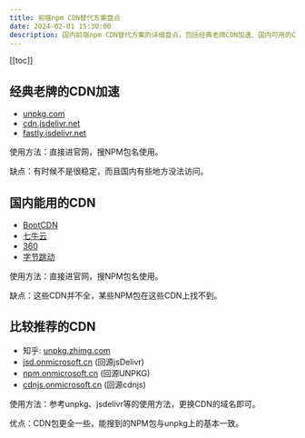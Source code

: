 ```yaml
---
title: 前端npm CDN替代方案盘点
date: 2024-02-01 15:30:00
description: 国内前端npm CDN替代方案的详细盘点，包括经典老牌CDN加速、国内可用的CDN以及比较推荐的CDN，帮助开发者更好地选择合适的CDN加速服务。
---
```

[[toc]]

## 经典老牌的CDN加速
- [unpkg.com](https://unpkg.com)
- [cdn.jsdelivr.net](https://cdn.jsdelivr.net)
- [fastly.jsdelivr.net](https://fastly.jsdelivr.net)

使用方法：直接进官网，搜NPM包名使用。

缺点：有时候不是很稳定，而且国内有些地方没法访问。

## 国内能用的CDN
- [BootCDN](https://www.bootcdn.cn)
- [七牛云](https://www.staticfile.org)
- [360](http://cdn.baomitu.com)
- [字节跳动](https://cdn.bytedance.com)

使用方法：直接进官网，搜NPM包名使用。

缺点：这些CDN并不全，某些NPM包在这些CDN上找不到。

## 比较推荐的CDN
- 知乎: [unpkg.zhimg.com](https://unpkg.zhimg.com)
- [jsd.onmicrosoft.cn](https://jsd.onmicrosoft.cn) (回源jsDelivr)
- [npm.onmicrosoft.cn](npm.onmicrosoft.cn) (回源UNPKG)
- [cdnjs.onmicrosoft.cn](cdnjs.onmicrosoft.cn) (回源cdnjs)

使用方法：参考unpkg、jsdelivr等的使用方法，更换CDN的域名即可。

优点：CDN包更全一些，能搜到的NPM包与unpkg上的基本一致。
